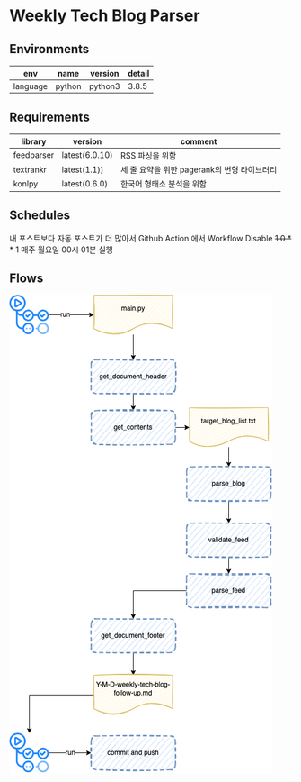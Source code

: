 # Weekly Tech Blog Parser

## Environments

| env | name | version | detail |
| --- | --- | --- | --- |
| language | python | python3 | 3.8.5 |

## Requirements

| library | version | comment |
| --- | --- | --- |
| feedparser | latest(6.0.10) | RSS 파싱을 위함 |
| textrankr | latest(1.1)) | 세 줄 요약을 위한 pagerank의 변형 라이브러리 |
| konlpy | latest(0.6.0) | 한국어 형태소 분석을 위함 |

## Schedules

내 포스트보다 자동 포스트가 더 많아서 Github Action 에서 Workflow Disable 
~~1 0 * * 1~~
~~매주 월요일 00시 01분 실행~~

## Flows

![flow](/assets/images/weekly-blog-parser.drawio.png)